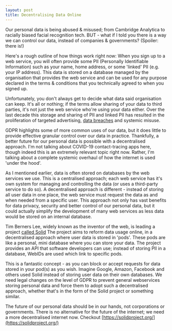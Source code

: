 ```yaml
---
layout: post
title: Decentralising Data Online
---
```


Our personal data is being abused & misused; from Cambridge Analytica to racially biased facial recognition tech. BUT - what if I told you there is a way we can control our data, instead of companies & governments? (Spoiler: there is!)

Here's a rough outline of how things work right now: When you sign up to a web service, you will often provide some PII (Personally Identifiable Information) such as your name, home address, or some 'linked' PII (e.g. your IP address). This data is stored on a database managed by the organisation that provides the web service and can be used for any purpose declared in the terms & conditions that you technically agreed to when you signed up.

Unfortunately, you don't always get to decide what data said organisation can keep. It's all or nothing; if the terms allow sharing of your data to third parties, it's not just the web service who're using your data either. Over the last decade this storage and sharing of PII and linked PII has resulted in the proliferation of targeted advertising, [data breaches](https://www.upguard.com/blog/biggest-data-breaches) and systemic misuse.

GDPR highlights some of more common uses of our data, but it does little to provide effective granular control over our data in practice. Thankfully, a better future for our personal data is possible with a decentralised approach. I'm not talking about COVID-19 contact-tracing apps here, though indeed this is an extremely relevant topic right now. Rather, I'm talking about a complete systemic overhaul of how the internet is used 'under the hood'.

As I mentioned earlier, data is often stored on databases by the web services we use. This is a centralised approach; each web service has it's own system for managing and controlling the data (or uses a third-party service to do so). A decentralised approach is different - instead of storing all user data in one place, the web service must request the data as and when needed from a specific user. This approach not only has vast benefits for data privacy, security and better control of our personal data, but it could actually simplify the development of many web services as less data would be stored on an internal database.

Tim Berners Lee, widely known as the inventor of the web, is leading a project [called Solid](https://solidproject.org/)
The project aims to reform data usage online, in a decentralised approach where user data is stored in 'pods'. These pods are like a personal, mini database where you can store your data. The project provides an API that software developers can use; instead of storing PII in a database, WebIDs are used which link to specific pods.

This is a fantastic concept - as you can block or accept requests for data stored in your pod(s) as you wish. Imagine Google, Amazon, Facebook and others used Solid instead of storing user data on their own databases. We need legal changes on the level of GDPR to prevent general webservices storing personal data and force them to adopt such a decentralised approach, whether that's in the form of the Solid project or something similar.

The future of our personal data should be in our hands, not corporations or governments. There is no alternative for the future of the internet; we need a more decentralised internet now. Checkout [https://solidproject.org/](https://solidproject.org/)
